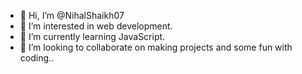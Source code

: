- 👋 Hi, I’m @NihalShaikh07
- 👀 I’m interested in web development.
- 🌱 I’m currently learning JavaScript.
- 💞️ I’m looking to collaborate on making projects and some fun with coding..

<!---
NihalShaikh07/NihalShaikh07 is a ✨ special ✨ repository because its `README.md` (this file) appears on your GitHub profile.
You can click the Preview link to take a look at your changes.
--->
